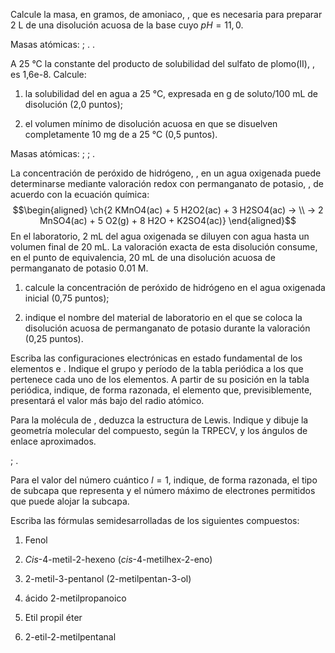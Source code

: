 Calcule la masa, en gramos, de amoniaco, , que es necesaria para
preparar 2 L de una disolución acuosa de la base cuyo $pH = 11,0$.

Masas atómicas: ; . .

A 25 °C la constante del producto de solubilidad del sulfato de
plomo(II), , es 1,6e-8. Calcule:

1.  la solubilidad del en agua a 25 °C, expresada en g de soluto/100 mL
    de disolución (2,0 puntos);

2.  el volumen mínimo de disolución acuosa en que se disuelven
    completamente 10 mg de a 25 °C (0,5 puntos).

Masas atómicas: ; ; .

La concentración de peróxido de hidrógeno, , en un agua oxigenada puede
determinarse mediante valoración redox con permanganato de potasio, , de
acuerdo con la ecuación química: $$\begin{aligned}
    \ch{2 KMnO4(ac) + 5 H2O2(ac) + 3 H2SO4(ac) -> \\
        ->  2 MnSO4(ac) + 5 O2(g) + 8 H2O + K2SO4(ac)}
  \end{aligned}$$ En el laboratorio, 2 mL del agua oxigenada se diluyen
con agua hasta un volumen final de 20 mL. La valoración exacta de esta
disolución consume, en el punto de equivalencia, 20 mL de una disolución
acuosa de permanganato de potasio 0.01 M.

1.  calcule la concentración de peróxido de hidrógeno en el agua
    oxigenada inicial (0,75 puntos);

2.  indique el nombre del material de laboratorio en el que se coloca la
    disolución acuosa de permanganato de potasio durante la valoración
    (0,25 puntos).

Escriba las configuraciones electrónicas en estado fundamental de los
elementos e . Indique el grupo y período de la tabla periódica a los que
pertenece cada uno de los elementos. A partir de su posición en la tabla
periódica, indique, de forma razonada, el elemento que, previsiblemente,
presentará el valor más bajo del radio atómico.

Para la molécula de , deduzca la estructura de Lewis. Indique y dibuje
la geometría molecular del compuesto, según la TRPECV, y los ángulos de
enlace aproximados.

; .

Para el valor del número cuántico $l = 1$, indique, de forma razonada,
el tipo de subcapa que representa y el número máximo de electrones
permitidos que puede alojar la subcapa.

Escriba las fórmulas semidesarrolladas de los siguientes compuestos:

1.  Fenol

2.  *Cis*-4-metil-2-hexeno (*cis*-4-metilhex-2-eno)

3.  2-metil-3-pentanol (2-metilpentan-3-ol)

4.  ácido 2-metilpropanoico

5.  Etil propil éter

6.  2-etil-2-metilpentanal
